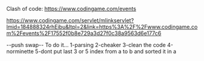 Clash of code:
https://www.codingame.com/events

https://www.codingame.com/servlet/mlinkservlet?lmid=184888324rhEibu&ltpl=2&link=https%3A%2F%2Fwww.codingame.com%2Fevents%2F17552f0b8e729a3d27f0c38a9563d6e177c6

--push swap-- To do it...
1-parsing
2-cheaker
3-clean the code
4-norminette
5-dont put last 3 or 5 index from a to b and sorted it in a

